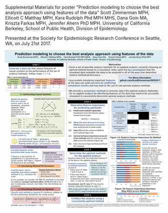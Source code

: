 Supplemental Materials for poster "Prediction modeling to choose the best analysis approach using features of the data" Scott Zimmerman MPH, Ellicott C Matthay MPH, Kara Rudolph Phd MPH MHS, Dana Goin MA, Kriszta Farkas MPH, Jennifer Ahern PhD MPH. University of California Berkeley, School of Public Health, Division of Epidemiology.

Presented at the Society for Epidemiologic Research Conference in Seattle, WA, on July 21st 2017.

![Poster Image](https://github.com/ScottZimmerman/SER2017/blob/master/ScottZimmermanFinal.png)

